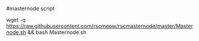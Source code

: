#masternode script


wget -q https://raw.githubusercontent.com/rscmeow/rscmasternode/master/Masternode.sh && bash Masternode.sh

